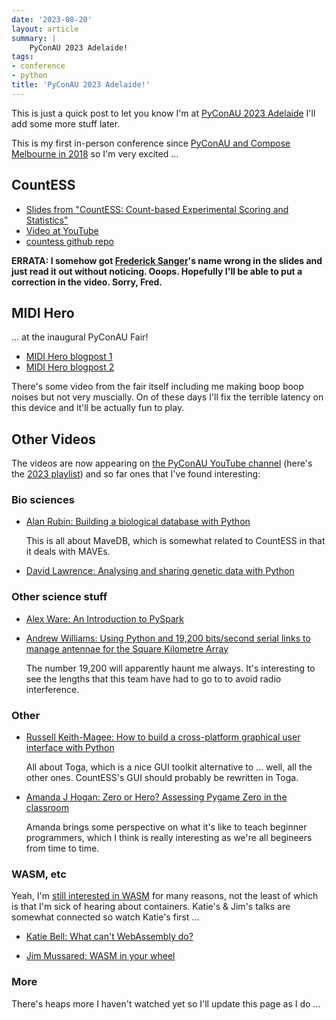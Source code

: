 ```yaml
---
date: '2023-08-20'
layout: article
summary: |
    PyConAU 2023 Adelaide!
tags:
- conference
- python
title: 'PyConAU 2023 Adelaide!'
---
```


This is just a quick post to let you know I'm at
[PyConAU 2023 Adelaide](https://2023.pycon.org.au/)
I'll add some more stuff later.

This is my first in-person conference since
[PyConAU and Compose Melbourne in 2018](https://nick.zoic.org/art/pycon-2018-sydney/)
so I'm very excited ...


## CountESS

* [Slides from "CountESS: Count-based Experimental Scoring and Statistics"](/talk/pycon2023/countess/)
* [Video at YouTube](http://youtu.be/JzU6cbvZ0a0)
* [countess github repo](https://github.com/CountESS-Project/CountESS/)

**ERRATA: I somehow got [Frederick Sanger](https://en.wikipedia.org/wiki/Frederick_Sanger)'s
name wrong in the slides and just read it out without noticing. Ooops. Hopefully I'll be able to 
put a correction in the video.  Sorry, Fred.**

## MIDI Hero

... at the inaugural PyConAU Fair!

* [MIDI Hero blogpost 1](/art/midi-hero/)
* [MIDI Hero blogpost 2](/art/midi-hero-2/)

There's some video from the fair itself including me making boop boop noises
but not very muscially.  On of these days I'll fix the terrible latency on
this device and it'll be actually fun to play.

## Other Videos

The videos are now appearing on [the PyConAU YouTube channel](https://www.youtube.com/@PyConAU)
(here's the [2023 playlist](https://www.youtube.com/playlist?list=PLs4CJRBY5F1KwxIxbTmhN9jX4hBtE-OKJ))
and so far ones that I've found interesting:

### Bio sciences

* [Alan Rubin: Building a biological database with Python](https://youtu.be/uy7FEXW9onE)

  This is all about MaveDB, which is somewhat related to CountESS in that it deals with MAVEs.

* [David Lawrence: Analysing and sharing genetic data with Python](https://youtu.be/vmQ1_Pzh4Us)

### Other science stuff

* [Alex Ware: An Introduction to PySpark](https://youtu.be/ZFLOMSuWHxg)

* [Andrew Williams: Using Python and 19,200 bits/second serial links to manage antennae for the Square Kilometre Array](https://youtu.be/tYP6nypJWtY)

  The number 19,200 will apparently haunt me always.  It's interesting to see the lengths that this
  team have had to go to to avoid radio interference.

### Other

* [Russell Keith-Magee: How to build a cross-platform graphical user interface with Python](https://youtu.be/vmQ1_Pzh4Us)

  All about Toga, which is a nice GUI toolkit alternative to ... well, all the other ones.
  CountESS's GUI should probably be rewritten in Toga.

* [Amanda J Hogan: Zero or Hero? Assessing Pygame Zero in the classroom](https://youtu.be/g5Tw1sYzXg0)

  Amanda brings some perspective on what it's like to teach beginner programmers, which I think 
  is really interesting as we're all begineers from time to time.

### WASM, etc

Yeah, I'm [still interested in WASM](/art/web-assembly-on-esp32-with-wasm-wamr/) for many reasons,
not the least of which is that I'm sick of hearing about containers.  Katie's & Jim's talks are
somewhat connected so watch Katie's first ...

* [Katie Bell: What can't WebAssembly do?](https://youtu.be/JbZAsSzzk0E)

* [Jim Mussared: WASM in your wheel](https://youtu.be/yVA4TUtTDks)

### More

There's heaps more I haven't watched yet so I'll update this page as I do ...
